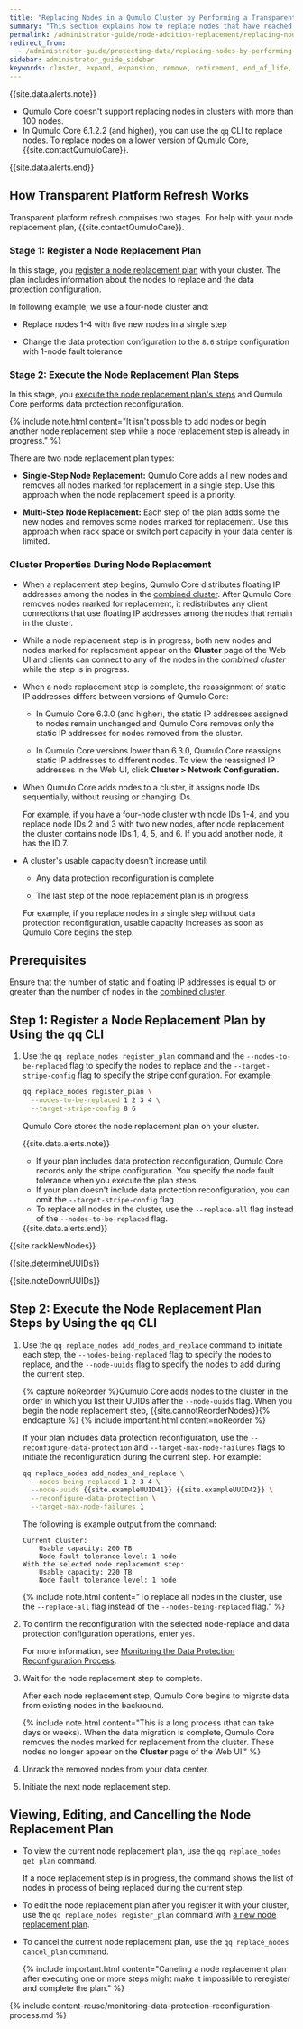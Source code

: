 ```yaml
---
title: "Replacing Nodes in a Qumulo Cluster by Performing a Transparent Platform Refresh"
summary: "This section explains how to replace nodes that have reached retirement or end of life by performing a two-stage transparent platform refresh on clusters that run Qumulo Core 6.1.0.3 (and higher)."
permalink: /administrator-guide/node-addition-replacement/replacing-nodes-transparent-platform-refresh.html
redirect_from:
  - /administrator-guide/protecting-data/replacing-nodes-by-performing-transparent-platform-refresh.html
sidebar: administrator_guide_sidebar
keywords: cluster, expand, expansion, remove, retirement, end_of_life, EOL, transparent, platform, refresh
---
```


{{site.data.alerts.note}}
<ul>
  <li>Qumulo Core doesn't support replacing nodes in clusters with more than 100 nodes.</li>
  <li>In Qumulo Core 6.1.2.2 (and higher), you can use the <code>qq</code> CLI to replace nodes. To replace nodes on a lower version of Qumulo Core, {{site.contactQumuloCare}}.</li>
</ul>
{{site.data.alerts.end}}


## How Transparent Platform Refresh Works
Transparent platform refresh comprises two stages. For help with your node replacement plan, {{site.contactQumuloCare}}.

### Stage 1: Register a Node Replacement Plan
In this stage, you [register a node replacement plan](#register-node-replacement-plan) with your cluster. The plan includes information about the nodes to replace and the data protection configuration.

In following example, we use a four-node cluster and:

* Replace nodes 1-4 with five new nodes in a single step

* Change the data protection configuration to the `8.6` stripe configuration with 1-node fault tolerance

### Stage 2: Execute the Node Replacement Plan Steps
In this stage, you [execute the node replacement plan's steps](#execute-node-replacement-plan-steps) and Qumulo Core performs data protection reconfiguration.

{% include note.html content="It isn't possible to add nodes or begin another node replacement step while a node replacement step is already in progress." %}

There are two node replacement plan types:

* **Single-Step Node Replacement:** Qumulo Core adds all new nodes and removes all nodes marked for replacement in a single step. Use this approach when the node replacement speed is a priority.

* **Multi-Step Node Replacement:** Each step of the plan adds some the new nodes and removes some nodes marked for replacement. Use this approach when rack space or switch port capacity in your data center is limited.

### Cluster Properties During Node Replacement
* When a replacement step begins, Qumulo Core distributes floating IP addresses among the nodes in the [combined cluster](#combined-cluster). After Qumulo Core removes nodes marked for replacement, it redistributes any client connections that use floating IP addresses among the nodes that remain in the cluster.

* <a id="combined-cluster"></a>

  While a node replacement step is in progress, both new nodes and nodes marked for replacement appear on the **Cluster** page of the Web UI and clients can connect to any of the nodes in the _combined cluster_ while the step is in progress.

* When a node replacement step is complete, the reassignment of static IP addresses differs between versions of Qumulo Core:

  * In Qumulo Core 6.3.0 (and higher), the static IP addresses assigned to nodes remain unchanged and Qumulo Core removes only the static IP addresses for nodes removed from the cluster.
 
  * In Qumulo Core versions lower than 6.3.0, Qumulo Core reassigns static IP addresses to different nodes. To view the reassigned IP addresses in the Web UI, click **Cluster > Network Configuration.**

* When Qumulo Core adds nodes to a cluster, it assigns node IDs sequentially, without reusing or changing IDs.

  For example, if you have a four-node cluster with node IDs 1-4, and you replace node IDs 2 and 3 with two new nodes, after node replacement the cluster contains node IDs 1, 4, 5, and 6. If you add another node, it has the ID 7.

* A cluster's usable capacity doesn't increase until:

  * Any data protection reconfiguration is complete
    
  * The last step of the node replacement plan is in progress
 
  For example, if you replace nodes in a single step without data protection reconfiguration, usable capacity increases as soon as Qumulo Core begins the step.


## Prerequisites
Ensure that the number of static and floating IP addresses is equal to or greater than the number of nodes in the [combined cluster](#combined-cluster).

<a id="register-node-replacement-plan"></a>
## Step 1: Register a Node Replacement Plan by Using the qq CLI
1. Use the `qq replace_nodes register_plan` command and the `--nodes-to-be-replaced` flag to specify the nodes to replace and the `--target-stripe-config` flag to specify the stripe configuration. For example:

   ```bash
   qq replace_nodes register_plan \
     --nodes-to-be-replaced 1 2 3 4 \
     --target-stripe-config 8 6
   ```

   Qumulo Core stores the node replacement plan on your cluster.

   {{site.data.alerts.note}}
   <ul>
     <li>If your plan includes data protection reconfiguration, Qumulo Core records only the stripe configuration. You specify the node fault tolerance when you execute the plan steps.</li>
     <li>If your plan doesn't include data protection reconfiguration, you can omit the <code>--target-stripe-config</code> flag.</li>
     <li>To replace all nodes in the cluster, use the <code>--replace-all</code> flag instead of the <code>--nodes-to-be-replaced</code> flag.</li>
   </ul>
   {{site.data.alerts.end}}

{{site.rackNewNodes}}

{{site.determineUUIDs}}

{{site.noteDownUUIDs}}


<a id="execute-node-replacement-plan-steps"></a>
## Step 2: Execute the Node Replacement Plan Steps by Using the qq CLI
1. Use the `qq replace_nodes add_nodes_and_replace` command to initiate each step, the `--nodes-being-replaced` flag to specify the nodes to replace, and the `--node-uuids` flag to specify the nodes to add during the current step.

   {% capture noReorder %}Qumulo Core adds nodes to the cluster in the order in which you list their UUIDs after the `--node-uuids` flag. When you begin the node replacement step, {{site.cannotReorderNodes}}{% endcapture %}
   {% include important.html content=noReorder %}

   If your plan includes data protection reconfiguration, use the `--reconfigure-data-protection` and `--target-max-node-failures` flags to initiate the reconfiguration during the current step. For example:

   ```bash
   qq replace_nodes add_nodes_and_replace \
     --nodes-being-replaced 1 2 3 4 \
     --node-uuids {{site.exampleUUID41}} {{site.exampleUUID42}} \
     --reconfigure-data-protection \
     --target-max-node-failures 1
   ```

   The following is example output from the command:

   ```
   Current cluster:
       Usable capacity: 200 TB
       Node fault tolerance level: 1 node
   With the selected node replacement step:
       Usable capacity: 220 TB
       Node fault tolerance level: 1 node
   ```
   
   {% include note.html content="To replace all nodes in the cluster, use the `--replace-all` flag instead of the `--nodes-being-replaced` flag." %}

1. To confirm the reconfiguration with the selected node-replace and data protection configuration operations, enter `yes`.

   For more information, see [Monitoring the Data Protection Reconfiguration Process](#monitoring-data-protection-reconfiguration).

1. Wait for the node replacement step to complete.

   After each node replacement step, Qumulo Core begins to migrate data from existing nodes in the backround.
   
   {% include note.html content="This is a long process (that can take days or weeks). When the data migration is complete, Qumulo Core removes the nodes marked for replacement from the cluster. These nodes no longer appear on the **Cluster** page of the Web UI." %}

1. Unrack the removed nodes from your data center.

1. Initiate the next node replacement step.


## Viewing, Editing, and Cancelling the Node Replacement Plan

* To view the current node replacement plan, use the `qq replace_nodes get_plan` command.

  If a node replacement step is in progress, the command shows the list of nodes in process of being replaced during the current step.

* To edit the node replacement plan after you register it with your cluster, use the `qq replace_nodes register_plan` command with [a new node replacement plan](#register-node-replacement-plan).

* To cancel the current node replacement plan, use the `qq replace_nodes cancel_plan` command.

  {% include important.html content="Caneling a node replacement plan after executing one or more steps might make it impossible to reregister and complete the plan." %}


<a id="monitoring-data-protection-reconfiguration"></a>
{% include content-reuse/monitoring-data-protection-reconfiguration-process.md %}
